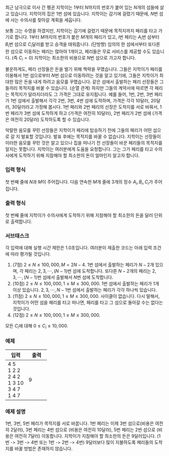 최근 남극으로 이사 간 펭귄 지학이는 1부터 $N$까지의 번호가 붙어 있는 $N$개의 섬들에 살고 있습니다. 지학이의 집은 1번 섬에 있습니다. 지학이는 감기에 걸렸기 때문에, $N$번 섬에 사는 수의사를 찾아갈 계획을 세웁니다.

보통 그는 수영을 하겠지만, 지학이는 감기에 걸렸기 때문에 목적지까지 페리를 타고 가기로 합니다. $1$부터 $M$까지의 번호가 붙은 $M$개의 페리가 있고, $i$번 페리는 $A_{i}$번 섬부터 $B_{i}$번 섬으로 $C_{i}$달러를 받고 승객을 태워줍니다. (단방향) 임의의 한 섬에서부터 또다른 한 섬으로 이동하는 페리는 많아야 1개이고, 페리들은 무료 서비스를 제공할 수도 있습니다. (즉 $C_{i}=0$) 지학이는 최소한의 비용으로 $N$번 섬으로 가고자 합니다.

불운하게도, 페리 선장들은 돈을 벌기 위해 책략을 꾸몄습니다. 그들은 지학이가 페리를 이용해서 1번 섬으로부터 $N$번 섬으로 이동하려는 것을 알고 있기에, 그들은 지학이가 최대한 많은 돈을 내게 하려고 음모를 꾸몄습니다. 같은 섬에서 출발하는 페리 선장들은 그들끼리 목적지를 바꿀 수 있습니다. (순열 관계) 하지만 그들의 계약서에 따르면 각 페리는 목적지가 달라지더라도 그 가격은 그대로 유지됩니다. 예를 들어, 1번, 2번, 3번 페리가 1번 섬에서 출발해서 각각 2번, 3번, 4번 섬에 도착하며, 가격은 각각 10달러, 20달러, 30달러라고 가정해 봅시다. 1번 페리와 2번 페리의 선장은 도착지를 서로 바꿔서, 1번 페리가 3번 섬에 도착하게 하고 (가격은 여전히 10달러), 2번 페리가 2번 섬에 (가격은 여전히 20달러) 도착하도록 할 수 있습니다.

악랄한 음모를 꾸민 선장들은 지학이가 페리에 탑승하기 전에 그들의 페리가 어떤 섬으로 갈 지 발표할 것입니다. 발표 후에는 목적지를 바꿀 수 없습니다. 지학이는 선장들이 이러한 음모를 꾸민 것은 알고 있으나 집을 떠나기 전 선장들이 바꾼 페리들의 목적지를 알지는 못합니다. 지학이는 여러분에게 도움을 요청합니다. 그는 그가 페리를 타고 수의사에게 도착하기 위해 지참해야 할 최소한의 돈이 얼마인지 알고자 합니다.

### 입력 형식

첫 번째 줄에 $N$과 $M$이 주어집니다. 다음 연속한 $M$개 줄에 3개의 정수 $A_{i}, B_{i}, C_{i}$가 주어집니다. 

### 출력 형식

첫 번째 줄에 지학이가 수의사에게 도착하기 위해 지참해야 할 최소한의 돈을 달러 단위로 출력합니다.

### 서브태스크

각 입력에 대해 실행 시간 제한은 1.0초입니다. 여러분이 제출한 코드는 아래 입력 조건에 따라 평가될 것입니다.

1. (7점) $2 \le N \le 100,000, M = 2N-4$. 1번 섬에서 출발하는 페리가 $N-2$개 있으며, 각 페리는 $2, 3, \cdots, (N-1)$번 섬에 도착합니다. 또다른 $N-2$개의 페리는 $2, 3, \cdots, (N-1)$번 섬에서 출발해서 $N$번 섬에 도착합니다.
2. (10점) $2 \le N \le 100,000, 1 \le M \le 300,000.$ 1번 섬에서 출발하는 페리가 1개 이상 있습니다. $2, 3, \cdots, N-1$번 섬에서 출발하는 페리가 각각 하나씩 있습니다.
3. (11점) $2 \le N \le 100,000, 1 \le M \le 300,000.$ 사이클이 없습니다. 다시 말해서, 지학이가 어떤 섬을 페리를 타고 떠나면, 페리를 타고 그 섬으로 돌아갈 수는 없다는 것입니다.
4. (12점) $2 \le N \le 100,000, 1 \le M \le 300,000.$

모든 $C_{i}$에 대해 $0 \le C_{i} \le 10,000.$

### 예제

<table class='table table-bordered table-condensed'>
 <thead>
  <tr>
   <th style="width: 50%;">입력</th>
   <th style="width: 50%;">출력</th>
  </tr>
 </thead>
 <tbody>
  <tr>
   <td class="code-font">4 5<br/>
1 2 2<br/>
2 4 2<br/>
1 3 10<br/>
3 4 7<br/>
1 4 7</td>
   <td class="code-font">9</td>
  </tr>
 </tbody>
</table>

### 예제 설명

1번, 3번, 5번 페리가 목적지를 서로 바꿉니다. 1번 페리는 이제 3번 섬으로(비용은 여전히 2달러), 3번 페리는 4번 섬으로 (비용은 여전히 10달러), 5번 페리는 2번 섬으로 (비용은 여전히 7달러) 이동합니다. 지학이가 지참해야 할 최소한의 돈은 9달러입니다. (1번 -> 3번 -> 4번 또는 1번 -> 2번 -> 4번) 9달러보다 많이 지불하도록 페리들의 도착지를 바꿀 방법은 존재하지 않습니다.